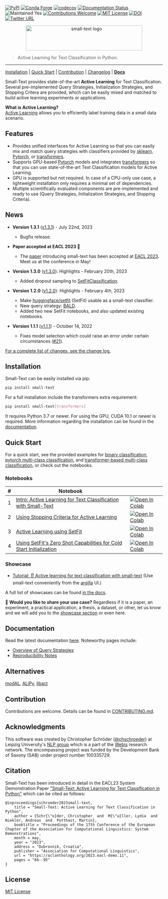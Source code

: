 [![PyPI](https://img.shields.io/pypi/v/small-text/v1.3.1)](https://pypi.org/project/small-text/)
[![Conda Forge](https://img.shields.io/conda/v/conda-forge/small-text?label=conda-forge)](https://anaconda.org/conda-forge/small-text)
[![codecov](https://codecov.io/gh/webis-de/small-text/branch/master/graph/badge.svg?token=P86CPABQOL)](https://codecov.io/gh/webis-de/small-text)
[![Documentation Status](https://readthedocs.org/projects/small-text/badge/?version=v1.3.1)](https://small-text.readthedocs.io/en/v1.3.1/) 
![Maintained Yes](https://img.shields.io/badge/maintained-yes-green)
[![Contributions Welcome](https://img.shields.io/badge/contributions-welcome-brightgreen)](CONTRIBUTING.md)
[![MIT License](https://img.shields.io/github/license/webis-de/small-text)](LICENSE)
[![DOI](https://zenodo.org/badge/DOI/10.5281/zenodo.8174784.svg)](https://zenodo.org/record/8174784)
[![Twitter URL](https://img.shields.io/twitter/url?style=social&url=https%3A%2F%2Fgithub.com%2Fwebis-de%2Fsmall-text)](https://twitter.com/intent/tweet?text=https%3A%2F%2Fgithub.com%2Fwebis-de%2Fsmall-text)

<p align="center">
<img width="372" height="80" src="https://raw.githubusercontent.com/webis-de/small-text/master/docs/_static/small-text-logo.png" alt="small-text logo" />
</p>

> Active Learning for Text Classification in Python.
<hr>

[Installation](#installation) | [Quick Start](#quick-start) | [Contribution](CONTRIBUTING.md) | [Changelog][changelog] | [**Docs**][documentation_main]

Small-Text provides state-of-the-art **Active Learning** for Text Classification. 
Several pre-implemented Query Strategies, Initialization Strategies, and Stopping Critera are provided, 
which can be easily mixed and matched to build active learning experiments or applications.

**What is Active Learning?**  
[Active Learning](https://small-text.readthedocs.io/en/latest/active_learning.html) allows you to efficiently label training data in a small data scenario.


## Features

- Provides unified interfaces for Active Learning so that you can 
  easily mix and match query strategies with classifiers provided by [sklearn](https://scikit-learn.org/), [Pytorch](https://pytorch.org/), or [transformers](https://github.com/huggingface/transformers).
- Supports GPU-based [Pytorch](https://pytorch.org/) models and integrates [transformers](https://github.com/huggingface/transformers) 
  so that you can use state-of-the-art Text Classification models for Active Learning.
- GPU is supported but not required. In case of a CPU-only use case, 
  a lightweight installation only requires a minimal set of dependencies.
- Multiple scientifically evaluated components are pre-implemented and ready to use (Query Strategies, Initialization Strategies, and Stopping Criteria).

## News

- **Version 1.3.1** ([v1.3.1][changelog_1.3.1]) - July 22nd, 2023
  - Bugfix release.

- **Paper accepted at EACL 2023 🎉**
  - The [paper][paper_arxiv] introducing small-text has been accepted at [EACL 2023](https://2023.eacl.org/). Meet us at the conference in May!

- **Version 1.3.0** ([v1.3.0][changelog_1.3.0]): Highlights - February 20th, 2023
  - Added dropout sampling to [SetFitClassification](https://github.com/webis-de/small-text/blob/v1.3.0/small_text/integrations/transformers/classifiers/setfit.py).
  
- **Version 1.2.0** ([v1.2.0][changelog_1.2.0]): Highlights - February 4th, 2023
  - Make [huggingface/setfit](https://github.com/huggingface/setfit) (SetFit) usable as a small-text classifier.
  - New query strategy: [BALD](https://github.com/webis-de/small-text/blob/v1.2.0/small_text/query_strategies/bayesian.py).
  - Added two new SetFit notebooks, and also updated existing notebooks.
  
- **Version 1.1.1** ([v1.1.1][changelog_1.1.1]) - October 14, 2022
  - Fixes model selection which could raise an error under certain circumstances ([#21](https://github.com/webis-de/small-text/issues/21)).

[For a complete list of changes, see the change log.][changelog]


## Installation

Small-Text can be easily installed via pip:

```bash
pip install small-text
```

For a full installation include the transformers extra requirement:

```bash
pip install small-text[transformers]
```

It requires Python 3.7 or newer. For using the GPU, CUDA 10.1 or newer is required. 
More information regarding the installation can be found in the 
[documentation][documentation_install].


## Quick Start

For a quick start, see the provided examples for [binary classification](examples/examplecode/binary_classification.py),
[pytorch multi-class classification](examples/examplecode/pytorch_multiclass_classification.py), and 
[transformer-based multi-class classification](examples/examplecode/transformers_multiclass_classification.py),
or check out the notebooks.

### Notebooks

| # | Notebook | |
| --- | -------- | --- |
| 1 | [Intro: Active Learning for Text Classification with Small-Text](https://github.com/webis-de/small-text/blob/v1.3.1/examples/notebooks/01-active-learning-for-text-classification-with-small-text-intro.ipynb) | [![Open In Colab](https://colab.research.google.com/assets/colab-badge.svg)](https://colab.research.google.com/github/webis-de/small-text/blob/v1.3.1/examples/notebooks/01-active-learning-for-text-classification-with-small-text-intro.ipynb) |
  | 2 | [Using Stopping Criteria for Active Learning](https://github.com/webis-de/small-text/blob/v1.3.1/examples/notebooks/02-active-learning-with-stopping-criteria.ipynb) | [![Open In Colab](https://colab.research.google.com/assets/colab-badge.svg)](https://colab.research.google.com/github/webis-de/small-text/blob/v1.3.1/examples/notebooks/02-active-learning-with-stopping-criteria.ipynb) |
| 3 | [Active Learning using SetFit](https://github.com/webis-de/small-text/blob/v1.3.1/examples/notebooks/03-active-learning-with-setfit.ipynb) | [![Open In Colab](https://colab.research.google.com/assets/colab-badge.svg)](https://colab.research.google.com/github/webis-de/small-text/blob/v1.3.1/examples/notebooks/03-active-learning-with-setfit.ipynb) |
| 4 | [Using SetFit's Zero Shot Capabilities for Cold Start Initialization](https://github.com/webis-de/small-text/blob/v1.3.1/examples/notebooks/04-zero-shot-cold-start.ipynb) | [![Open In Colab](https://colab.research.google.com/assets/colab-badge.svg)](https://colab.research.google.com/github/webis-de/small-text/blob/v1.3.1/examples/notebooks/04-zero-shot-cold-start.ipynb) |

### Showcase

- [Tutorial: 👂 Active learning for text classification with small-text][argilla_al_tutorial] (Use small-text conveniently from the [argilla][argilla] UI.)

A full list of showcases can be found [in the docs][documentation_showcase].

🎀 **Would you like to share your use case?** Regardless if it is a paper, an experiment, a practical application, a thesis, a dataset, or other, let us know and we will add you to the [showcase section][documentation_showcase] or even here.

## Documentation

Read the latest documentation [here][documentation_main]. Noteworthy pages include:

- [Overview of Query Strategies][documentation_query_strategies]
- [Reproducibility Notes][documentation_reproducibility_notes]


## Alternatives

[modAL](https://github.com/modAL-python/modAL), [ALiPy](https://github.com/NUAA-AL/ALiPy), [libact](https://github.com/ntucllab/libact)

## Contribution

Contributions are welcome. Details can be found in [CONTRIBUTING.md](CONTRIBUTING.md).

## Acknowledgments

This software was created by Christopher Schröder ([@chschroeder](https://github.com/chschroeder)) at Leipzig University's [NLP group](http://asv.informatik.uni-leipzig.de/) 
which is a part of the [Webis](https://webis.de/) research network. 
The encompassing project was funded by the Development Bank of Saxony (SAB) under project number 100335729.

## Citation

Small-Text has been introduced in detail in the EACL23 System Demonstration Paper ["Small-Text: Active Learning for Text Classification in Python"](https://aclanthology.org/2023.eacl-demo.11/) which can be cited as follows:

```
@inproceedings{schroeder2023small-text,
    title = "Small-Text: Active Learning for Text Classification in Python",
    author = {Schr{\"o}der, Christopher  and  M{\"u}ller, Lydia  and  Niekler, Andreas  and  Potthast, Martin},
    booktitle = "Proceedings of the 17th Conference of the European Chapter of the Association for Computational Linguistics: System Demonstrations",
    month = may,
    year = "2023",
    address = "Dubrovnik, Croatia",
    publisher = "Association for Computational Linguistics",
    url = "https://aclanthology.org/2023.eacl-demo.11",
    pages = "84--95"
}
```

## License

[MIT License](LICENSE)


[documentation_main]: https://small-text.readthedocs.io/en/v1.3.1/
[documentation_install]: https://small-text.readthedocs.io/en/v1.3.1/install.html
[documentation_query_strategies]: https://small-text.readthedocs.io/en/v1.3.1/components/query_strategies.html
[documentation_showcase]: https://small-text.readthedocs.io/en/v1.3.1/showcase.html
[documentation_reproducibility_notes]: https://small-text.readthedocs.io/en/v1.3.1/reproducibility_notes.html
[changelog]: https://small-text.readthedocs.io/en/latest/changelog.html
[changelog_1.1.0]: https://small-text.readthedocs.io/en/latest/changelog.html#version-1-1-0-2022-10-01
[changelog_1.1.1]: https://small-text.readthedocs.io/en/latest/changelog.html#version-1-1-1-2022-10-14
[changelog_1.2.0]: https://small-text.readthedocs.io/en/latest/changelog.html#version-1-2-0-2023-02-04
[changelog_1.3.0]: https://small-text.readthedocs.io/en/latest/changelog.html#version-1-3-0-2023-02-21
[changelog_1.3.1]: https://small-text.readthedocs.io/en/latest/changelog.html#version-1-3-1-2023-07-22
[argilla]: https://github.com/argilla-io/argilla
[argilla_al_tutorial]: https://docs.argilla.io/en/latest/tutorials/notebooks/training-textclassification-smalltext-activelearning.html
[paper_arxiv]: https://arxiv.org/abs/2107.10314

